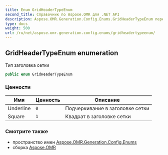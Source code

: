 ```yaml
---
title: Enum GridHeaderTypeEnum
second_title: Справочник по Aspose.OMR для .NET API
description: Aspose.OMR.Generation.Config.Enums.GridHeaderTypeEnum перечисление. Тип заголовка сетки
type: docs
weight: 500
url: /ru/net/aspose.omr.generation.config.enums/gridheadertypeenum/
---
```

## GridHeaderTypeEnum enumeration

Тип заголовка сетки

```csharp
public enum GridHeaderTypeEnum
```

### Ценности

| Имя | Ценность | Описание |
| --- | --- | --- |
| Underline | `0` | Подчеркивание в заголовке сетки |
| Square | `1` | Квадрат в заголовке сетки |

### Смотрите также

* пространство имен [Aspose.OMR.Generation.Config.Enums](../../aspose.omr.generation.config.enums/)
* сборка [Aspose.OMR](../../)



